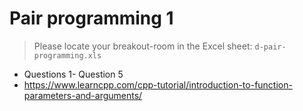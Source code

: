 
# Pair programming 1

> Please locate your breakout-room in the Excel sheet: `d-pair-programming.xls`

- Questions 1- Question 5
- https://www.learncpp.com/cpp-tutorial/introduction-to-function-parameters-and-arguments/


